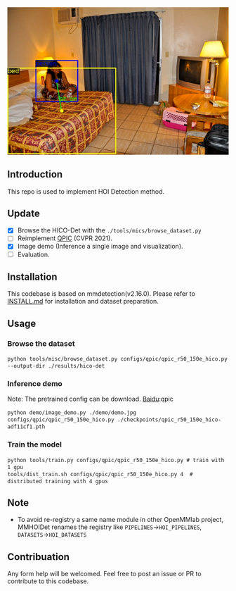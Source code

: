 <div align="center">
  <img src="resources/demo_image.jpg" width="600"/>
</div>

## Introduction

This repo is used to implement HOI Detection method. 

## Update
- [x] Browse the HICO-Det with the `./tools/mics/browse_dataset.py` 
- [ ] Reimplement [QPIC](https://arxiv.org/abs/2103.05399) (CVPR 2021).
- [x] Image demo (Inference a single image and visualization).
- [ ] Evaluation.

## Installation

This codebase is based on mmdetection(v2.16.0). Please refer to [INSTALL.md](./docs/INSTALL.md) for installation and dataset preparation.

## Usage

### Browse the dataset

```shell
python tools/misc/browse_dataset.py configs/qpic/qpic_r50_150e_hico.py --output-dir ./results/hico-det
```

### Inference demo

Note: The pretrained config can be download. [Baidu](https://pan.baidu.com/s/174ApaY2YoRQB0hqNZUeUwA):qpic

```shell
python demo/image_demo.py ./demo/demo.jpg configs/qpic/qpic_r50_150e_hico.py ./checkpoints/qpic_r50_150e_hico-adf11cf1.pth
```

### Train the model

```
python tools/train.py configs/qpic/qpic_r50_150e_hico.py # train with 1 gpu
tools/dist_train.sh configs/qpic/qpic_r50_150e_hico.py 4  # distributed training with 4 gpus
```

## Note

- To avoid re-registry a same name module in other OpenMMlab project, MMHOIDet renames the registry like `PIPELINES`->`HOI_PIPELINES`, `DATASETS`->`HOI_DATASETS`

## Contribuation

Any form help will be welcomed. Feel free to post an issue or PR to contribute to this codebase.
